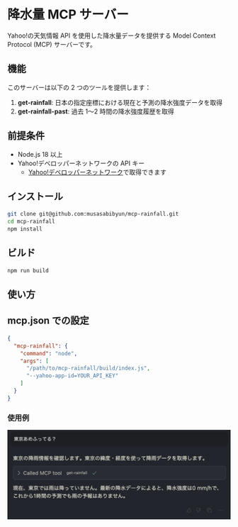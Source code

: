 # 降水量 MCP サーバー

Yahoo!の天気情報 API を使用した降水量データを提供する Model Context Protocol (MCP) サーバーです。

## 機能

このサーバーは以下の 2 つのツールを提供します：

1. **get-rainfall**: 日本の指定座標における現在と予測の降水強度データを取得
2. **get-rainfall-past**: 過去 1〜2 時間の降水強度履歴を取得

## 前提条件

- Node.js 18 以上
- Yahoo!デベロッパーネットワークの API キー
  - [Yahoo!デベロッパーネットワーク](https://developer.yahoo.co.jp/)で取得できます

## インストール

```bash
git clone git@github.com:musasabibyun/mcp-rainfall.git
cd mcp-rainfall
npm install
```

## ビルド

```bash
npm run build
```

## 使い方

## mcp.json での設定

```json
{
  "mcp-rainfall": {
    "command": "node",
    "args": [
      "/path/to/mcp-rainfall/build/index.js",
      "--yahoo-app-id=YOUR_API_KEY"
    ]
  }
}
```

### 使用例

![image](./img/example.png)
